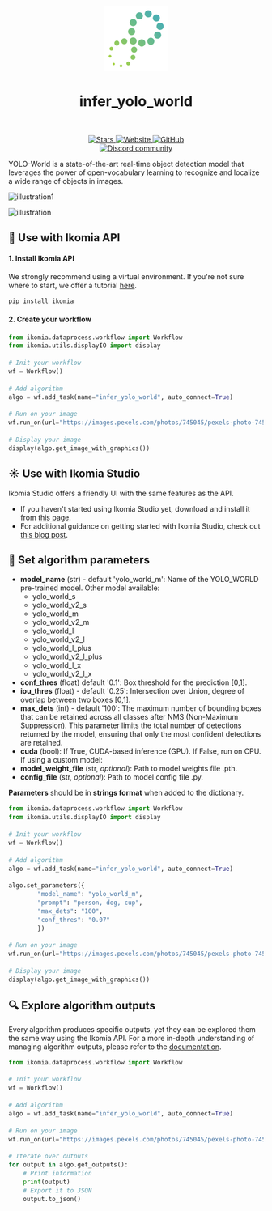 <div align="center">
  <img src="images/logo.png" alt="Algorithm icon">
  <h1 align="center">infer_yolo_world</h1>
</div>
<br />
<p align="center">
    <a href="https://github.com/Ikomia-hub/infer_yolo_world">
        <img alt="Stars" src="https://img.shields.io/github/stars/Ikomia-hub/infer_yolo_world">
    </a>
    <a href="https://app.ikomia.ai/hub/">
        <img alt="Website" src="https://img.shields.io/website/http/app.ikomia.ai/en.svg?down_color=red&down_message=offline&up_message=online">
    </a>
    <a href="https://github.com/Ikomia-hub/infer_yolo_world/blob/main/LICENSE.md">
        <img alt="GitHub" src="https://img.shields.io/github/license/Ikomia-hub/infer_yolo_world.svg?color=blue">
    </a>    
    <br>
    <a href="https://discord.com/invite/82Tnw9UGGc">
        <img alt="Discord community" src="https://img.shields.io/badge/Discord-white?style=social&logo=discord">
    </a> 
</p>

YOLO-World is a state-of-the-art real-time object detection model that leverages the power of open-vocabulary learning to recognize and localize a wide range of objects in images. 

![illustration1](https://www.yoloworld.cc/images/vis_lvis.png)

![illustration](https://www.yoloworld.cc/images/user_vocab.png)

## :rocket: Use with Ikomia API

#### 1. Install Ikomia API

We strongly recommend using a virtual environment. If you're not sure where to start, we offer a tutorial [here](https://www.ikomia.ai/blog/a-step-by-step-guide-to-creating-virtual-environments-in-python).

```sh
pip install ikomia
```

#### 2. Create your workflow

```python
from ikomia.dataprocess.workflow import Workflow
from ikomia.utils.displayIO import display

# Init your workflow
wf = Workflow()

# Add algorithm
algo = wf.add_task(name="infer_yolo_world", auto_connect=True)

# Run on your image
wf.run_on(url="https://images.pexels.com/photos/745045/pexels-photo-745045.jpeg?cs=srgb&dl=pexels-helena-lopes-745045.jpg&fm=jpg&w=1280&h=869")

# Display your image
display(algo.get_image_with_graphics())
```

## :sunny: Use with Ikomia Studio

Ikomia Studio offers a friendly UI with the same features as the API.
- If you haven't started using Ikomia Studio yet, download and install it from [this page](https://www.ikomia.ai/studio).
- For additional guidance on getting started with Ikomia Studio, check out [this blog post](https://www.ikomia.ai/blog/how-to-get-started-with-ikomia-studio).

## :pencil: Set algorithm parameters
- **model_name** (str) - default 'yolo_world_m': Name of the YOLO_WORLD pre-trained model. Other model available:
    - yolo_world_s
    - yolo_world_v2_s
    - yolo_world_m
    - yolo_world_v2_m
    - yolo_world_l
    - yolo_world_v2_l
    - yolo_world_l_plus
    - yolo_world_v2_l_plus
    - yolo_world_l_x
    - yolo_world_v2_l_x
- **conf_thres** (float) default '0.1': Box threshold for the prediction [0,1].
- **iou_thres** (float) - default '0.25': Intersection over Union, degree of overlap between two boxes [0,1].
- **max_dets** (int) - default '100': The maximum number of bounding boxes that can be retained across all classes after NMS (Non-Maximum Suppression).  This parameter limits the total number of detections returned by the model, ensuring that only the most confident detections are retained.
- **cuda** (bool): If True, CUDA-based inference (GPU). If False, run on CPU.
If using a custom model:
- **model_weight_file** (str, *optional*): Path to model weights file .pth. 
- **config_file** (str, *optional*): Path to model config file .py. 

**Parameters** should be in **strings format**  when added to the dictionary.

```python
from ikomia.dataprocess.workflow import Workflow
from ikomia.utils.displayIO import display

# Init your workflow
wf = Workflow()

# Add algorithm
algo = wf.add_task(name="infer_yolo_world", auto_connect=True)

algo.set_parameters({
        "model_name": "yolo_world_m",
        "prompt": "person, dog, cup",
        "max_dets": "100",
        "conf_thres": "0.07"
        })

# Run on your image
wf.run_on(url="https://images.pexels.com/photos/745045/pexels-photo-745045.jpeg?cs=srgb&dl=pexels-helena-lopes-745045.jpg&fm=jpg&w=1280&h=869")

# Display your image
display(algo.get_image_with_graphics())
```

## :mag: Explore algorithm outputs

Every algorithm produces specific outputs, yet they can be explored them the same way using the Ikomia API. For a more in-depth understanding of managing algorithm outputs, please refer to the [documentation](https://ikomia-dev.github.io/python-api-documentation/advanced_guide/IO_management.html).

```python
from ikomia.dataprocess.workflow import Workflow

# Init your workflow
wf = Workflow()

# Add algorithm
algo = wf.add_task(name="infer_yolo_world", auto_connect=True)

# Run on your image  
wf.run_on(url="https://images.pexels.com/photos/745045/pexels-photo-745045.jpeg?cs=srgb&dl=pexels-helena-lopes-745045.jpg&fm=jpg&w=1280&h=869")

# Iterate over outputs
for output in algo.get_outputs():
    # Print information
    print(output)
    # Export it to JSON
    output.to_json()
```

